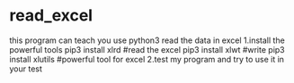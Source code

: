 # read_excel
this program can teach you use python3 read the data in excel
1.install the powerful tools
pip3 install xlrd     #read the excel
pip3 install xlwt     #write
pip3 install xlutils  #powerful tool for excel
2.test my program and try to use it in your test
